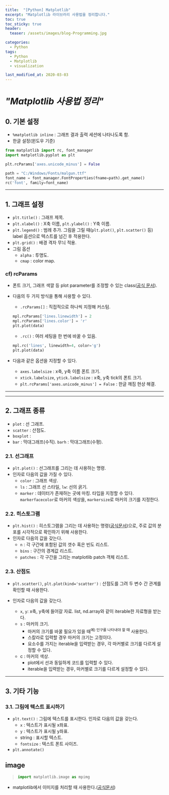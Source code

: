 ```yaml
---
title:  "[Python] Matplotlib"
excerpt: "Matplotlib 라이브러리 사용법을 정리합니다."
toc: true
toc_sticky: true
header:
  teaser: /assets/images/blog-Programming.jpg

categories:
  - Python
tags:
  - Python
  - Matplotlib
  - visualization

last_modified_at: 2020-03-03
---
```








# _"Matplotlib 사용법 정리"_



## 0. 기본 설정

* `%matplotlib inline` : 그래프 결과 출력 세션에 나타나도록 함.
* 한글 설정(윈도우 기준)

```python
from matplotlib import rc, font_manager
import matplotlib.pyplot as plt

plt.rcParams['axes.unicode_minus'] = False

path = "C:/Windows/Fonts/malgun.ttf"
font_name = font_manager.FontProperties(fname=path).get_name()
rc('font', family=font_name)
```



---



## 1. 그래프 설정

* `plt.title()` : 그래프 제목.
* `plt.xlabel()` : X축 이름, `plt.ylabel()` : Y축 이름. 
* `plt.legend()` : 범례 추가. 그림을 그릴 때(`plt.plot()`, `plt.scatter()` 등) label 옵션으로 텍스트를 넘긴 후 적용한다.
* `plt.grid()` : 배경 격자 무늬 적용.
* 그림 옵션
  * `alpha` : 투명도.
  * `cmap` : color map.



### cf) rcParams

* 폰트 크기, 그래프 색깔 등 plot parameter를 조정할 수 있는 class([공식 문서](https://matplotlib.org/3.1.1/api/matplotlib_configuration_api.html#matplotlib.RcParams)).

* 다음의 두 가지 방식을 통해 사용할 수 있다.

  * `.rcParams[]` : 직접적으로 하나씩 지정해 커스텀.

  ```py
  mpl.rcParams['lines.linewidth'] = 2
  mpl.rcParams['lines.color'] = 'r'
  plt.plot(data)
  ```

  * `.rc()` : 여러 세팅을 한 번에 바꿀 수 있음.

  ```python
  mpl.rc('lines', linewidth=4, color='g')
  plt.plot(data)
  ```

* 다음과 같은 옵션을 지정할 수 있다.
  * `axes.labelsize` : x축, y축 이름 폰트 크기.
  * `xtick.labelsize`, `ytick.labelsize` : x축, y축 tick의 폰트 크기.
  * `plt.rcParams['axes.unicode_minus'] = False` : 한글 깨짐 현상 해결.



---





---



## 2. 그래프 종류

* `plot` : 선 그래프.
* `scatter` : 산점도.
* `boxplot` :
* `bar` : 막대그래프(수직). `barh` : 막대그래프(수평).



### 2.1. 선그래프

* `plt.plot()` : 선그래프를 그리는 데 사용하는 명령.
* 인자로 다음의 값을 가질 수 있다.
  * `color` : 그래프 색상.
  * `ls` : 그래프 선 스타일, `lw`: 선의 굵기.
  * `marker` : 데이터가 존재하는 곳에 마킹. 타입을 지정할 수 있다. `markerfacecolor`로 마커의 색상을, `markersize`로 마커의 크기를 지정한다.



### 2.2. 히스토그램

* `plt.hist()` : 히스토그램을 그리는 데 사용하는 명령([공식문서](https://matplotlib.org/api/pyplot_api.html#matplotlib.pyplot.hist))으로, 주로 값의 분포를 시각적으로 확인하기 위해 사용한다.
* 인자로 다음의 값을 갖는다.
  * `n` : 각 구간에 포함된 값의 갯수 혹은 빈도 리스트.
  * `bins` : 구간의 경계값 리스트.
  * `patches` : 각 구간을 그리는 matplotlib patch 객체 리스트.



### 2.3. 산점도

* `plt.scatter()`, `plt.plot(kind='scatter')` : 산점도를 그려 두 변수 간 관계를 확인할 때 사용한다.

* 인자로 다음의 값을 갖는다.
  * `x`, `y`: x축, y축에 들어갈 자료. list, nd.array와 같이 iterable한 자료형을 받는다.
  * `s` : 마커의 크기.
    * 마커의 크기를 바꿀 필요가 있을 때<sup>예) 인구를 나타내야 할 때</sup> 사용한다.
    * 스칼라로 입력할 경우 마커의 크기는 고정이다.
    * 요소수를 가지는 iterable을 입력받는 경우, 각 마커별로 크기를 다르게 설정할 수 있다.
  * c : 마커의 색상.
    * plot에서 선과 동일하게 코드를 입력할 수 있다.
    * iterable을 입력받는 경우, 마커별로 크기를 다르게 설정할 수 있다.



---



## 3. 기타 기능 

### 3.1. 그림에 텍스트 표시하기

* `plt.text()` : 그림에 텍스트를 표시한다. 인자로 다음의 값을 갖는다.
  * `x` : 텍스트가 표시될 x좌표.
  * `y` : 텍스트가 표시될 y좌표.
  * string : 표시할 텍스트.
  * `fontsize` : 텍스트 폰트 사이즈.
* `plt.annotate()` 





## image

> ```python
> import matplotlib.image as mpimg
> ```



* matplotlib에서 이미지를 처리할 때 사용한다.([공식문서](https://matplotlib.org/tutorials/introductory/images.html))

